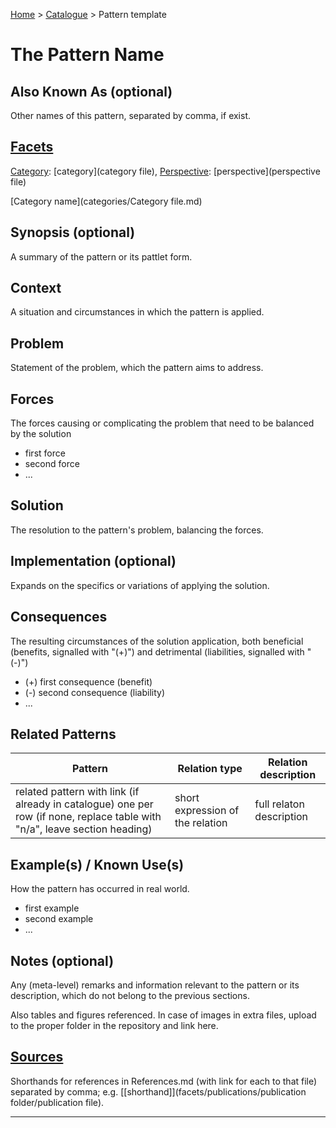 [Home](../README.md) > [Catalogue](../Patterns_catalogue.md) > Pattern template

# The Pattern Name

## Also Known As (optional)

Other names of this pattern, separated by comma, if exist.

## [Facets](facets/facets.md)

[Category](facets/categories/categories.md): [category](category file), [Perspective](facets/perspectives/perspectives.md): [perspective](perspective file)

[Category name](categories/Category file.md)

## Synopsis (optional)

A summary of the pattern or its pattlet form.

## Context

A situation and circumstances in which the pattern is applied.

## Problem

Statement of the problem, which the pattern aims to address.

## Forces

The forces causing or complicating the problem that need to be balanced by the solution

 - first force
 - second force
 - ...

## Solution

The resolution to the pattern's problem, balancing the forces.

## Implementation (optional) 

Expands on the specifics or variations of applying the solution.

## Consequences

The resulting circumstances of the solution application, both beneficial (benefits, signalled with "(+)") and detrimental (liabilities, signalled with "(-)")

 - (+) first consequence (benefit)
 - (-) second consequence (liability)
 - ...

## Related Patterns

|Pattern|Relation type|Relation description|
|--|--|--|
| related pattern with link (if already in catalogue) one per row (if none, replace table with "n/a", leave section heading) |short expression of the relation|full relaton description|

 
## Example(s) / Known Use(s)

How the pattern has occurred in real world.

 - first example
 - second example
 - ...

## Notes (optional) 

Any (meta-level) remarks and information relevant to the pattern or its description, which do not belong to the previous sections.

Also tables and figures referenced. In case of images in extra files, upload to the proper folder in the repository and link here.

## [Sources](../References.md)

Shorthands for references in References.md (with link for each to that file) separated by comma; e.g. [[shorthand]](facets/publications/publication folder/publication file).

---

[^1]: footnotes (if applicable)
